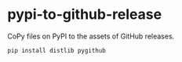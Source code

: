 # pypi-to-github-release

CoPy files on PyPI to the assets of GitHub releases.

```
pip install distlib pygithub
```

